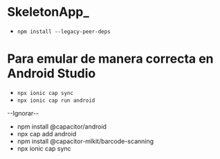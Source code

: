 # SkeletonApp_
 
 * `npm install --legacy-peer-deps`


# Para emular de manera correcta en Android Studio

 * `npx ionic cap sync`
 *  `npx ionic cap run android`













--Ignorar--

* npm install @capacitor/android
* npx cap add android
* npm install @capacitor-mlkit/barcode-scanning
* npx ionic cap sync
